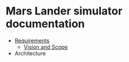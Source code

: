 # Mars Lander simulator documentation

* [Requirements](/documentation/requirements)
  * [Vision and Scope](/documentation/requirements/vision_and_scope)
* Architecture
